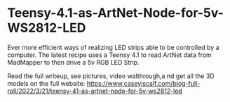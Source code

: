 # Teensy-4.1-as-ArtNet-Node-for-5v-WS2812-LED

Ever more efficient ways of realizing LED strips able to be controlled by a computer. The latest recipe uses a Teensy 4.1 to read ArtNet data from MadMapper to then drive a 5v RGB LED Strip.

Read the full writeup, see pictures, video walthrough,a nd get all the 3D models on the full website: https://www.caseyjscalf.com/blog-full-roll/2022/3/21/teensy-41-as-artnet-node-for-5v-ws2812-led
